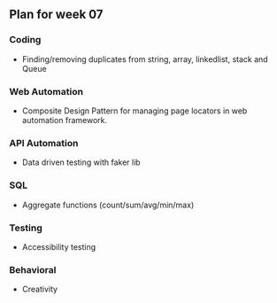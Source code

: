 ## Plan for week 07 ##

### Coding
- Finding/removing duplicates from string, array, linkedlist, stack and Queue

### Web Automation
- Composite Design Pattern for managing page locators in web automation framework.  

### API Automation
- Data driven testing with faker lib

### SQL
- Aggregate functions (count/sum/avg/min/max)

### Testing
- Accessibility testing

### Behavioral
- Creativity
